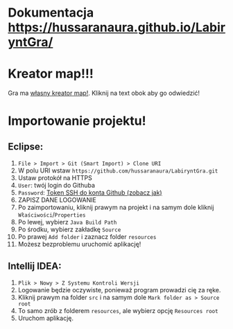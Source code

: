 # Dokumentacja https://hussaranaura.github.io/LabiryntGra/

# Kreator map!!!
Gra ma [własny kreator map!](https://hussaranaura.github.io/LabiryntGra/creator/). Kliknij na text obok aby go odwiedzić!

# Importowanie projektu!

## Eclipse:
1. `File > Import > Git (Smart Import) > Clone URI`
2. W polu URI wstaw `https://github.com/hussaranaura/LabiryntGra.git`
3. Ustaw protokół na HTTPS
4. `User`: twój login do Githuba
5. `Password`: [Token SSH do konta Github (zobacz jak)](https://github.com/settings/tokens)
6. ZAPISZ DANE LOGOWANIE
7. Po zaimportowaniu, kliknij prawym na projekt i na samym dole kliknij `Właściwości`/`Properties`
8. Po lewej, wybierz `Java Build Path`
9. Po środku, wybierz zakładkę `Source`
10. Po prawej `Add folder` i zaznacz folder `resources`
11. Możesz bezproblemu uruchomić aplikację!

## Intellij IDEA:
1. `Plik > Nowy > Z Systemu Kontroli Wersji`
2. Logowanie będzie oczywiste, ponieważ program prowadzi cię za ręke.
3. Kliknij prawym na folder `src` i na samym dole `Mark folder as > Source root`
4. To samo zrób z folderem `resources`, ale wybierz opcję `Resources root`
5. Uruchom aplikację.
